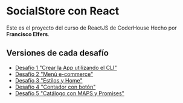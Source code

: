 # SocialStore con React
Este es el proyecto del curso de ReactJS de CoderHouse
Hecho por **Francisco Elfers**.

## Versiones de cada desafío
* [Desafío 1 "Crear la App utilizando el CLI"](https://github.com/FranElfers/socialstore-elfers/tree/1f9ca9a676099211d48a91449ebfe408cc980f28)
* [Desafío 2 "Menú e-commerce"](https://github.com/FranElfers/socialstore-elfers/tree/d7c07f528cd4dcd6bb1d99bccdc5bf8a190f79d4)
* [Desafío 3 "Estilos y Home"](https://github.com/FranElfers/socialstore-elfers/tree/cdd66d20815e7aebbd4450c3325f5bd455f97cf2)
* [Desafío 4 "Contador con botón"](https://github.com/FranElfers/socialstore-elfers/tree/46ce5da0fa84b2eb070e180564b20c0933598393)
* [Desafío 5 "Catálogo con MAPS y Promises"](https://github.com/FranElfers/socialstore-elfers/tree/71b24c99f33f6f5bbaf159f3d1bf160b443df289)